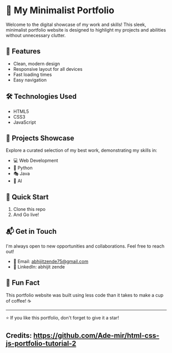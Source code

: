 # 🚀 My Minimalist Portfolio

Welcome to the digital showcase of my work and skills! This sleek, minimalist portfolio website is designed to highlight my projects and abilities without unnecessary clutter.

## 🎨 Features

- Clean, modern design
- Responsive layout for all devices
- Fast loading times
- Easy navigation

## 🛠️ Technologies Used

- HTML5
- CSS3
- JavaScript

## 🌟 Projects Showcase

Explore a curated selection of my best work, demonstrating my skills in:

- 💻 Web Development
- 📱 Python
- 🎭 Java
- 🤖 AI

## 🚀 Quick Start

1. Clone this repo
2. And Go live!

## 📬 Get in Touch

I'm always open to new opportunities and collaborations. Feel free to reach out!

- 📧 Email: abhijitzende75@gmail.com
- 💼 LinkedIn: abhijit zende

## 🌈 Fun Fact

This portfolio website was built using less code than it takes to make a cup of coffee! ☕

---

⭐️ If you like this portfolio, don't forget to give it a star!


## Credits: https://github.com/Ade-mir/html-css-js-portfolio-tutorial-2 
